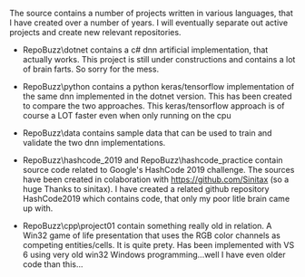 The source contains a number of projects written in various languages, that I have created over a number of years. I will eventually separate out active projects and create new relevant repositories.

- RepoBuzz\dotnet contains a c# dnn artificial implementation, that actually works. This project is still under constructions and contains a lot of brain farts. So sorry for the mess.

- RepoBuzz\python contains a python keras/tensorflow implementation of the same dnn implemented in the dotnet version. This has been created to compare the two approaches. This keras/tensorflow approach is of course a LOT faster even when only running on the cpu

- RepoBuzz\data contains sample data that can be used to train and validate the two dnn implementations.

- RepoBuzz\hashcode_2019 and RepoBuzz\hashcode_practice contain source code related to Google's HashCode 2019 challenge. The sources have been created in colaboration with https://github.com/Sinitax (so a huge Thanks to sinitax). I have created a related github repository HashCode2019 which contains code, that only my poor litle brain came up with.

- RepoBuzz\cpp\project01 contain something really old in relation. A Win32 game of life presentation that uses the RGB color channels as competing entities/cells. It is quite prety. Has been implemented with VS 6 using very old win32 Windows programming...well I have even older code than this... 
